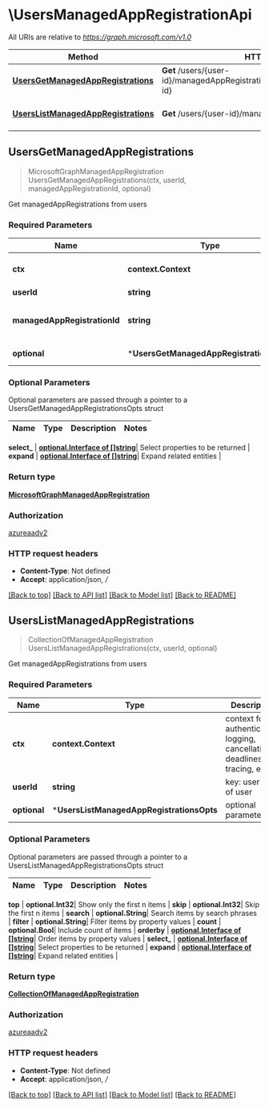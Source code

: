 # \UsersManagedAppRegistrationApi

All URIs are relative to *https://graph.microsoft.com/v1.0*

Method | HTTP request | Description
------------- | ------------- | -------------
[**UsersGetManagedAppRegistrations**](UsersManagedAppRegistrationApi.md#UsersGetManagedAppRegistrations) | **Get** /users/{user-id}/managedAppRegistrations/{managedAppRegistration-id} | Get managedAppRegistrations from users
[**UsersListManagedAppRegistrations**](UsersManagedAppRegistrationApi.md#UsersListManagedAppRegistrations) | **Get** /users/{user-id}/managedAppRegistrations | Get managedAppRegistrations from users



## UsersGetManagedAppRegistrations

> MicrosoftGraphManagedAppRegistration UsersGetManagedAppRegistrations(ctx, userId, managedAppRegistrationId, optional)

Get managedAppRegistrations from users

### Required Parameters


Name | Type | Description  | Notes
------------- | ------------- | ------------- | -------------
**ctx** | **context.Context** | context for authentication, logging, cancellation, deadlines, tracing, etc.
**userId** | **string**| key: user-id of user | 
**managedAppRegistrationId** | **string**| key: managedAppRegistration-id of managedAppRegistration | 
 **optional** | ***UsersGetManagedAppRegistrationsOpts** | optional parameters | nil if no parameters

### Optional Parameters

Optional parameters are passed through a pointer to a UsersGetManagedAppRegistrationsOpts struct


Name | Type | Description  | Notes
------------- | ------------- | ------------- | -------------


 **select_** | [**optional.Interface of []string**](string.md)| Select properties to be returned | 
 **expand** | [**optional.Interface of []string**](string.md)| Expand related entities | 

### Return type

[**MicrosoftGraphManagedAppRegistration**](microsoft.graph.managedAppRegistration.md)

### Authorization

[azureaadv2](../README.md#azureaadv2)

### HTTP request headers

- **Content-Type**: Not defined
- **Accept**: application/json, */*

[[Back to top]](#) [[Back to API list]](../README.md#documentation-for-api-endpoints)
[[Back to Model list]](../README.md#documentation-for-models)
[[Back to README]](../README.md)


## UsersListManagedAppRegistrations

> CollectionOfManagedAppRegistration UsersListManagedAppRegistrations(ctx, userId, optional)

Get managedAppRegistrations from users

### Required Parameters


Name | Type | Description  | Notes
------------- | ------------- | ------------- | -------------
**ctx** | **context.Context** | context for authentication, logging, cancellation, deadlines, tracing, etc.
**userId** | **string**| key: user-id of user | 
 **optional** | ***UsersListManagedAppRegistrationsOpts** | optional parameters | nil if no parameters

### Optional Parameters

Optional parameters are passed through a pointer to a UsersListManagedAppRegistrationsOpts struct


Name | Type | Description  | Notes
------------- | ------------- | ------------- | -------------

 **top** | **optional.Int32**| Show only the first n items | 
 **skip** | **optional.Int32**| Skip the first n items | 
 **search** | **optional.String**| Search items by search phrases | 
 **filter** | **optional.String**| Filter items by property values | 
 **count** | **optional.Bool**| Include count of items | 
 **orderby** | [**optional.Interface of []string**](string.md)| Order items by property values | 
 **select_** | [**optional.Interface of []string**](string.md)| Select properties to be returned | 
 **expand** | [**optional.Interface of []string**](string.md)| Expand related entities | 

### Return type

[**CollectionOfManagedAppRegistration**](Collection_of_managedAppRegistration.md)

### Authorization

[azureaadv2](../README.md#azureaadv2)

### HTTP request headers

- **Content-Type**: Not defined
- **Accept**: application/json, */*

[[Back to top]](#) [[Back to API list]](../README.md#documentation-for-api-endpoints)
[[Back to Model list]](../README.md#documentation-for-models)
[[Back to README]](../README.md)

